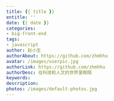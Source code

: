```yaml
---
title: {{ title }}
entitle: ''
date: {{ date }}
categories: 
- big-front-end
tags: 
- javascript
author: 赵小生
authorAbout: https://github.com/zhmhhu
avatar: /images/userpic.jpg
authorLink: https://github.com/zhmhhu
authorDesc: 在科技和人文的世界里翱翔
keywords: 
description: 
photos: /images/default-photos.jpg
---
```

